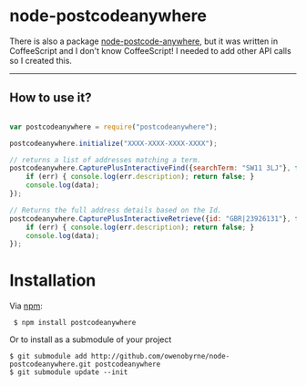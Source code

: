 # node-postcodeanywhere

There is also a package [node-postcode-anywhere][node-postcode-anywhere], but it was written in CoffeeScript and I don't know CoffeeScript! I needed to add other API calls so I created this.

---------


How to use it?
---------------

````javascript

var postcodeanywhere = require("postcodeanywhere");

postcodeanywhere.initialize("XXXX-XXXX-XXXX-XXXX");

// returns a list of addresses matching a term.
postcodeanywhere.CapturePlusInteractiveFind({searchTerm: "SW11 3LJ"}, function(err, data) {
	if (err) { console.log(err.description); return false; }
	console.log(data);
});

// Returns the full address details based on the Id.
postcodeanywhere.CapturePlusInteractiveRetrieve({id: "GBR|23926131"}, function(err, data) {
	if (err) { console.log(err.description); return false; }
	console.log(data);
});
````

Installation
============

Via [npm][]:

     $ npm install postcodeanywhere
	
Or to install as a submodule of your project

	$ git submodule add http://github.com/owenobyrne/node-postcodeanywhere.git postcodeanywhere
	$ git submodule update --init
	
[npm]: https://github.com/isaacs/npm
[node-postcode-anywhere]: https://github.com/Bizzby/node-postcode-anywhere
